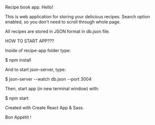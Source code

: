 Recipe book app.
Hello!

This is web application for storing your delicious recipes. 
Search option enabled, so you don't need to scroll through whole page.

All recipes are stored in JSON format in db.json file.

HOW TO START APP???

Inside of recipe-app folder type:

$ npm install

And to start json-server, type:

$ json-server --watch db.json --port 3004

Then, start app (in new terminal window) with:

$ npm start

Created with Create React App & Sass.

Bon Appétit ! 
